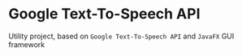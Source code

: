 # Google Text-To-Speech API 

Utility project, based on `Google Text-To-Speech API` and `JavaFX` GUI framework
